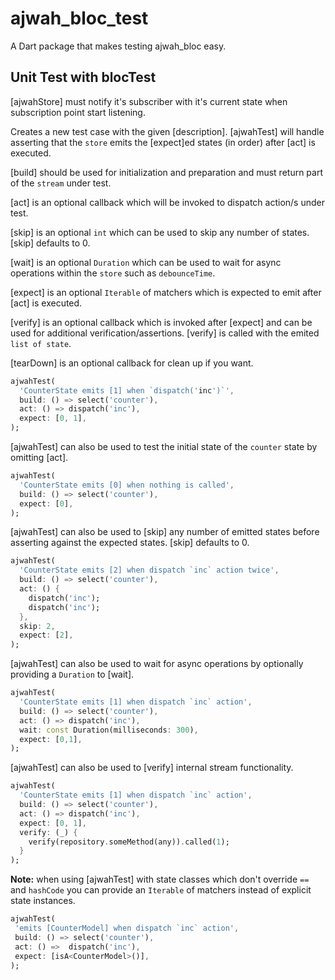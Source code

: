 # ajwah_bloc_test

A Dart package that makes testing ajwah_bloc easy.

## Unit Test with blocTest

[ajwahStore] must notify it's subscriber with it's current state when subscription
point start listening.

Creates a new test case with the given [description].
[ajwahTest] will handle asserting that the `store` emits the [expect]ed
states (in order) after [act] is executed.

[build] should be used for initialization and preparation
and must return part of the `stream` under test.

[act] is an optional callback which will be invoked to dispatch action/s under
test.

[skip] is an optional `int` which can be used to skip any number of states.
[skip] defaults to 0.

[wait] is an optional `Duration` which can be used to wait for
async operations within the `store` such as `debounceTime`.

[expect] is an optional `Iterable` of matchers which is expected to emit after
[act] is executed.

[verify] is an optional callback which is invoked after [expect]
and can be used for additional verification/assertions.
[verify] is called with the emited `list of state`.

[tearDown] is an optional callback for clean up if you want.

```dart
ajwahTest(
  'CounterState emits [1] when `dispatch('inc')`',
  build: () => select('counter'),
  act: () => dispatch('inc'),
  expect: [0, 1],
);
```

[ajwahTest] can also be used to test the initial state of the `counter` state
by omitting [act].

```dart
ajwahTest(
  'CounterState emits [0] when nothing is called',
  build: () => select('counter'),
  expect: [0],
);
```

[ajwahTest] can also be used to [skip] any number of emitted states
before asserting against the expected states.
[skip] defaults to 0.

```dart
ajwahTest(
  'CounterState emits [2] when dispatch `inc` action twice',
  build: () => select('counter'),
  act: () {
    dispatch('inc');
    dispatch('inc');
  },
  skip: 2,
  expect: [2],
);
```

[ajwahTest] can also be used to wait for async operations
by optionally providing a `Duration` to [wait].

```dart
ajwahTest(
  'CounterState emits [1] when dispatch `inc` action',
  build: () => select('counter'),
  act: () => dispatch('inc'),
  wait: const Duration(milliseconds: 300),
  expect: [0,1],
);
```

[ajwahTest] can also be used to [verify] internal stream functionality.

```dart
ajwahTest(
  'CounterState emits [1] when dispatch `inc` action',
  build: () => select('counter'),
  act: () => dispatch('inc'),
  expect: [0, 1],
  verify: (_) {
    verify(repository.someMethod(any)).called(1);
  }
);
```

**Note:** when using [ajwahTest] with state classes which don't override
`==` and `hashCode` you can provide an `Iterable` of matchers instead of
explicit state instances.

```dart
ajwahTest(
 'emits [CounterModel] when dispatch `inc` action',
 build: () => select('counter'),
 act: () =>  dispatch('inc'),
 expect: [isA<CounterModel>()],
);
```
